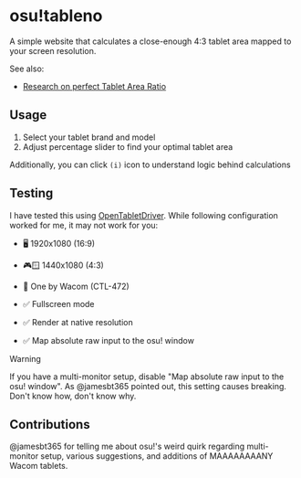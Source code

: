 # osu!tableno

A simple website that calculates a close-enough 4:3 tablet area mapped to your screen resolution.

See also:

- [Research on perfect Tablet Area Ratio](https://osu.ppy.sh/community/forums/topics/1246260?n=1)

## Usage

1. Select your tablet brand and model
2. Adjust percentage slider to find your optimal tablet area

Additionally, you can click `(i)` icon to understand logic behind calculations

## Testing

I have tested this using [OpenTabletDriver](https://github.com/OpenTabletDriver/OpenTabletDriver). While following configuration worked for me, it may not work for you:

- 🖥️ 1920x1080 (16:9)

- 🎮🪟 1440x1080 (4:3)

- 🎨 One by Wacom (CTL-472)

- ✅ Fullscreen mode

- ✅ Render at native resolution

- ✅ Map absolute raw input to the osu! window

> [!WARNING]
> If you have a multi-monitor setup, disable "Map absolute raw input to the osu! window". As @jamesbt365 pointed out, this setting causes breaking. Don't know how, don't know why.

## Contributions

@jamesbt365 for telling me about osu!'s weird quirk regarding multi-monitor setup, various suggestions, and additions of MAAAAAAAANY Wacom tablets.
